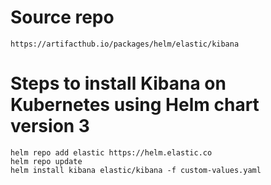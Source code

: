 # Source repo
```
https://artifacthub.io/packages/helm/elastic/kibana
```

# Steps to install Kibana on Kubernetes using Helm chart version 3
```
helm repo add elastic https://helm.elastic.co
helm repo update
helm install kibana elastic/kibana -f custom-values.yaml
```
